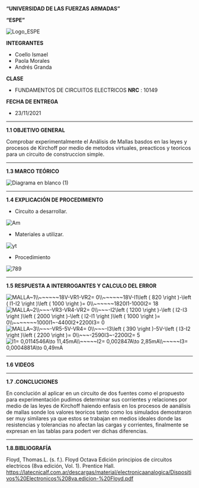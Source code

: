 **“UNIVERSIDAD DE LAS FUERZAS ARMADAS”**

**“ESPE”**

![Logo_ESPE](https://user-images.githubusercontent.com/93800511/140828546-04ee2765-180c-4e68-84cf-8bca73c21c5f.png)

**INTEGRANTES**
* Coello Ismael 
* Paola Morales 
* Andrés Granda
 
**CLASE**
* FUNDAMENTOS DE CIRCUITOS ELECTRICOS **NRC** : 10149

**FECHA DE ENTREGA**
* 23/11/2021
--------------------------------------------------------------------------------------------------------------------------------------------------------------------------------

**1.1 OBJETIVO GENERAL**

Comprobar experimentalmente el Análisis de Mallas basdos en las leyes y procesos de Kirchoff por medio de metodos virtuales, preacticos y teoricos para un circuito de construccion simple.

--------------------------------------------------------------------------------------------------------------------------------------------------------------------------------

**1.3 MARCO TEÓRICO**

![Diagrama en blanco (1)](https://user-images.githubusercontent.com/93800511/142921057-ca1f6939-c1be-4cb4-85a4-2bc00deb63ce.png)

--------------------------------------------------------------------------------------------------------------------------------------------------------------------------------

**1.4 EXPLICACIÓN DE PROCEDIMIENTO**

* Circuito a desarrollar.

![Am](https://user-images.githubusercontent.com/93800511/142913434-510a7468-4568-472a-9b10-186881df105f.png)

* Materiales a utilizar.

![yt](https://user-images.githubusercontent.com/93800511/142913586-9ae02642-389d-47fb-b40f-cf73c272f6f7.png)

* Procedimiento 

![789](https://user-images.githubusercontent.com/93800511/142924419-f49a2a30-f157-462f-8e12-6935053a42b1.png)



--------------------------------------------------------------------------------------------------------------------------------------------------------------------------------

**1.5 RESPUESTA A INTERROGANTES Y CALCULO DEL ERROR**

<img src="https://latex.codecogs.com/svg.image?MALLA~1\\~~~~~~18V-VR1-VR2=&space;0\\~~~~~~18V-I1\left&space;(&space;820&space;\right&space;)-\left&space;(&space;I1-I2&space;\right&space;)\left&space;(&space;1000&space;\right&space;)=&space;0\\~~~~~~1820I1-1000I2-=&space;18" title="MALLA~1\\~~~~~~18V-VR1-VR2= 0\\~~~~~~18V-I1\left ( 820 \right )-\left ( I1-I2 \right )\left ( 1000 \right )= 0\\~~~~~~1820I1-1000I2= 18" />

<img src="https://latex.codecogs.com/svg.image?MALLA~2\\~~~-VR3-VR4-VR2=&space;0\\~~~-I2\left&space;(&space;1200&space;\right&space;)-\left&space;(&space;I2-I3&space;\right&space;)\left&space;(&space;2000&space;\right&space;)-\left&space;(&space;I2-I1&space;\right&space;)\left&space;(&space;1000&space;\right&space;)=&space;0\\~~~~~~~1000I1~-4400I2&plus;2200I3=&space;0" title="MALLA~2\\~~~-VR3-VR4-VR2= 0\\~~~-I2\left ( 1200 \right )-\left ( I2-I3 \right )\left ( 2000 \right )-\left ( I2-I1 \right )\left ( 1000 \right )= 0\\~~~~~~~1000I1~-4400I2+2200I3= 0" />

<img src="https://latex.codecogs.com/svg.image?MALLA~3\\~~~-VR5-5V-VR4=&space;0\\~~~-I3\left&space;(&space;390&space;\right&space;)-5V-\left&space;(&space;I3-I2&space;\right&space;)\left&space;(&space;2200&space;\right&space;)=&space;0\\~~~-2590I3~-2200I2=&space;5" title="MALLA~3\\~~~-VR5-5V-VR4= 0\\~~~-I3\left ( 390 \right )-5V-\left ( I3-I2 \right )\left ( 2200 \right )= 0\\~~~-2590I3~-2200I2= 5" />

<img src="https://latex.codecogs.com/svg.image?I1=&space;0,0114546A\to&space;11,45mA\\~~~~~I2=&space;0,002847A\to&space;2,85mA\\~~~~~I3=&space;0,0004881A\to&space;0,49mA" title="I1= 0,0114546A\to 11,45mA\\~~~~~I2= 0,002847A\to 2,85mA\\~~~~~I3= 0,0004881A\to 0,49mA" />


--------------------------------------------------------------------------------------------------------------------------------------------------------------------------------

**1.6 VIDEOS**

--------------------------------------------------------------------------------------------------------------------------------------------------------------------------------

**1.7 .CONCLUCIONES**

En conclución al aplicar en un circuito de dos fuentes como el propuesto para experimentación pudimos determinar sus corrientes y relaciones por medio de las leyes de Kirchoff haiendo enfasis en los procesos de aanálisis de mallas sonde los valores teoricos tanto como los simulados demostraron ser muy similares ya que estos se trabajan en medios ideales donde las resistencias y tolerancias no afectan las cargas y corrientes, finalmente se expresan en las tablas para podert ver dichas diferencias.

--------------------------------------------------------------------------------------------------------------------------------------------------------------------------------

**1.8.BIBLIOGRAFÍA**

Floyd, Thomas.L. (s. f.). Floyd Octava Edición principios de circuitos electricos (8va edición, Vol. 1). Prentice Hall. https://latecnicalf.com.ar/descargas/material/electronicaanalogica/Dispositivos%20Electronicos%208va.edicion-%20Floyd.pdf


